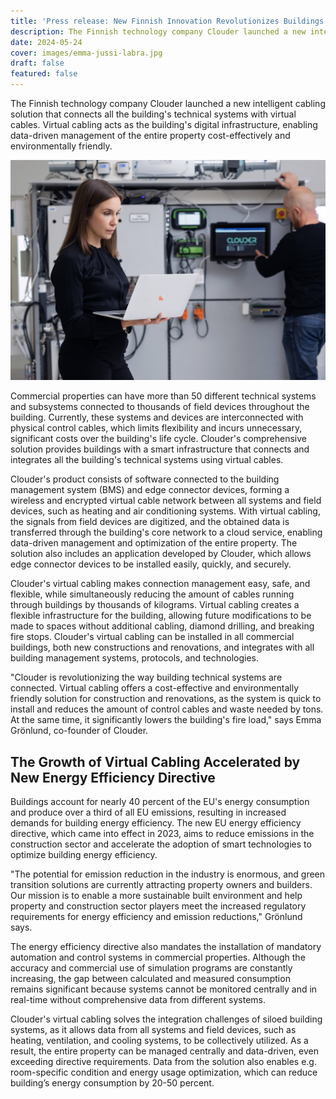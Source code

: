 ```yaml
---
title: 'Press release: New Finnish Innovation Revolutionizes Buildings – Virtual Cabling Makes Properties Smart and Sustainable'
description: The Finnish technology company Clouder launched a new intelligent cabling solution that connects all the building's technical systems with virtual cables. Virtual cabling acts as the building's digital infrastructure, enabling data-driven management of the entire property cost-effectively and environmentally friendly.
date: 2024-05-24
cover: images/emma-jussi-labra.jpg
draft: false
featured: false
---
```


The Finnish technology company Clouder launched a new intelligent cabling solution that connects all the building's technical systems with virtual cables. Virtual cabling acts as the building's digital infrastructure, enabling data-driven management of the entire property cost-effectively and environmentally friendly.

![People in laboratory](images/emma-jussi-labra.jpg)

Commercial properties can have more than 50 different technical systems and subsystems connected to thousands of field devices throughout the building. Currently, these systems and devices are interconnected with physical control cables, which limits flexibility and incurs unnecessary, significant costs over the building's life cycle. Clouder's comprehensive solution provides buildings with a smart infrastructure that connects and integrates all the building's technical systems using virtual cables.

Clouder's product consists of software connected to the building management system (BMS) and edge connector devices, forming a wireless and encrypted virtual cable network between all systems and field devices, such as heating and air conditioning systems. With virtual cabling, the signals from field devices are digitized, and the obtained data is transferred through the building's core network to a cloud service, enabling data-driven management and optimization of the entire property. The solution also includes an application developed by Clouder, which allows edge connector devices to be installed easily, quickly, and securely.

Clouder's virtual cabling makes connection management easy, safe, and flexible, while simultaneously reducing the amount of cables running through buildings by thousands of kilograms. Virtual cabling creates a flexible infrastructure for the building, allowing future modifications to be made to spaces without additional cabling, diamond drilling, and breaking fire stops. Clouder's virtual cabling can be installed in all commercial buildings, both new constructions and renovations, and integrates with all building management systems, protocols, and technologies.

"Clouder is revolutionizing the way building technical systems are connected. Virtual cabling offers a cost-effective and environmentally friendly solution for construction and renovations, as the system is quick to install and reduces the amount of control cables and waste needed by tons. At the same time, it significantly lowers the building's fire load," says Emma Grönlund, co-founder of Clouder.

## The Growth of Virtual Cabling Accelerated by New Energy Efficiency Directive

Buildings account for nearly 40 percent of the EU's energy consumption and produce over a third of all EU emissions, resulting in increased demands for building energy efficiency. The new EU energy efficiency directive, which came into effect in 2023, aims to reduce emissions in the construction sector and accelerate the adoption of smart technologies to optimize building energy efficiency.

"The potential for emission reduction in the industry is enormous, and green transition solutions are currently attracting property owners and builders. Our mission is to enable a more sustainable built environment and help property and construction sector players meet the increased regulatory requirements for energy efficiency and emission reductions," Grönlund says.

The energy efficiency directive also mandates the installation of mandatory automation and control systems in commercial properties. Although the accuracy and commercial use of simulation programs are constantly increasing, the gap between calculated and measured consumption remains significant because systems cannot be monitored centrally and in real-time without comprehensive data from different systems.

Clouder's virtual cabling solves the integration challenges of siloed building systems, as it allows data from all systems and field devices, such as heating, ventilation, and cooling systems, to be collectively utilized. As a result, the entire property can be managed centrally and data-driven, even exceeding directive requirements. Data from the solution also enables e.g. room-specific condition and energy usage optimization, which can reduce building’s energy consumption by 20-50 percent.
